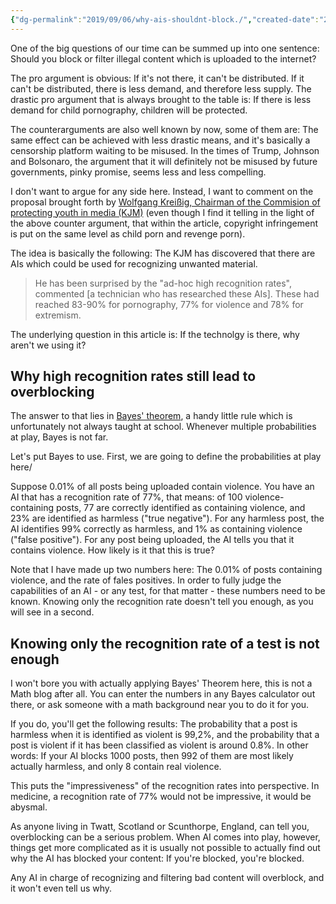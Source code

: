 ```yaml
---
{"dg-permalink":"2019/09/06/why-ais-shouldnt-block./","created-date":"2019-09-06T00:00:00","dg-home":false,"dg-pinned":false,"dg-home-link":false,"dg-publish":true,"disabled rules":["header-increment","yaml-title","yaml-title-alias","file-name-heading"],"title":"Why you shouldn't use AI for automated content filtering","updated-date":"2025-05-05T17:44:21","aliases":["Why you shouldn't use AI for automated content filtering"],"linter-yaml-title-alias":"Why you shouldn't use AI for automated content filtering","tags":["dgarticle","Ethics","ComputerScience","Censorship","AI"],"dg-path":"2019-09-06-why-ais-shouldnt-block..md","permalink":"/2019/09/06/why-ais-shouldnt-block./","dgPassFrontmatter":true}
---
```




One of the big questions of our time can be summed up into one sentence: Should you block or filter illegal content which is uploaded to the internet?

The pro argument is obvious: If it's not there, it can't be distributed. If it can't be distributed, there is less demand, and therefore less supply. The drastic pro argument that is always brought to the table is: If there is less demand for child pornography, children will be protected.

The counterarguments are also well known by now, some of them are: The same effect can be achieved with less drastic means, and it's basically a censorship platform waiting to be misused. In the times of Trump, Johnson and Bolsonaro, the argument that it will definitely not be misused by future governments, pinky promise, seems less and less compelling.

I don't want to argue for any side here. Instead, I want to comment on the proposal brought forth by [Wolfgang Kreißig, Chairman of the Commision of protecting youth in media (KJM)](https://www.heise.de/newsticker/meldung/Soziale-Medien-Kontrolleure-draengen-auf-Einsatz-von-KI-zum-Jugendschutz-4514660.html) (even though I find it telling in the light of the above counter argument, that within the article, copyright infringement is put on the same level as child porn and revenge porn).

The idea is basically the following: The KJM has discovered that there are AIs which could be used for recognizing unwanted material.

> He has been surprised by the "ad-hoc high recognition rates", commented [a technician who has researched these AIs]. These had reached 83-90% for pornography, 77% for violence and 78% for extremism.

The underlying question in this article is: If the technolgy is there, why aren't we using it?

## Why high recognition rates still lead to overblocking
The answer to that lies in [Bayes' theorem](https://en.wikipedia.org/wiki/Bayes%27_theorem), a handy little rule which is unfortunately not always taught at school. Whenever multiple probabilities at play, Bayes is not far.

Let's put Bayes to use. First, we are going to define the probabilities at play here/

Suppose 0.01% of all posts being uploaded contain violence. You have an AI that has a recognition rate of 77%, that means: of 100 violence-containing posts, 77 are correctly identified as containing violence, and 23% are identified as harmless ("true negative"). For any harmless post, the AI identifies 99% correctly as harmless, and 1% as containing violence ("false positive"). For any post being uploaded, the AI tells you that it contains violence. How likely is it that this is true?

Note that I have made up two numbers here: The 0.01% of posts containing violence, and the rate of fales positives. In order to fully judge the capabilities of an AI - or any test, for that matter - these numbers need to be known. Knowing only the recognition rate doesn't tell you enough, as you will see in a second.

## Knowing only the recognition rate of a test is not enough

I won't bore you with actually applying Bayes' Theorem here, this is not a Math blog after all. You can enter the numbers in any Bayes calculator out there, or ask someone with a math background near you to do it for you.

If you do, you'll get the following results: The probability that a post is harmless when it is identified as violent is 99,2%, and the probability that a post is violent if it has been classified as violent is around 0.8%. In other words: If your AI blocks 1000 posts, then 992 of them are most likely actually harmless, and only 8 contain real violence.

This puts the "impressiveness" of the recognition rates into perspective. In medicine, a recognition rate of 77% would not be impressive, it would be abysmal.

As anyone living in Twatt, Scotland or Scunthorpe, England, can tell you, overblocking can be a serious problem. When AI comes into play, however, things get more complicated as it is usually not possible to actually find out why the AI has blocked your content: If you're blocked, you're blocked.

Any AI in charge of recognizing and filtering bad content will overblock, and it won't even tell us why.

